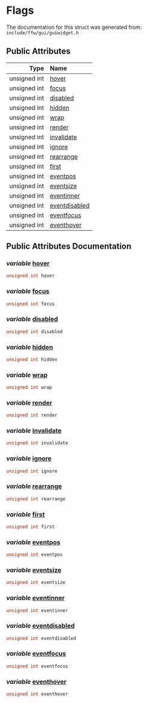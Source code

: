 Flags
===================================


The documentation for this struct was generated from: `include/ffw/gui/guiwidget.h`



## Public Attributes

| Type | Name |
| -------: | :------- |
|  unsigned int | [hover](#380c3101) |
|  unsigned int | [focus](#8d0af0b2) |
|  unsigned int | [disabled](#1351a2a5) |
|  unsigned int | [hidden](#6ea1c3b4) |
|  unsigned int | [wrap](#d5b600f1) |
|  unsigned int | [render](#3a013639) |
|  unsigned int | [invalidate](#99b2ed56) |
|  unsigned int | [ignore](#080fcc91) |
|  unsigned int | [rearrange](#81290d26) |
|  unsigned int | [first](#b7998bdb) |
|  unsigned int | [eventpos](#ee4cd288) |
|  unsigned int | [eventsize](#24019814) |
|  unsigned int | [eventinner](#1648a742) |
|  unsigned int | [eventdisabled](#3e7f2219) |
|  unsigned int | [eventfocus](#b4a69119) |
|  unsigned int | [eventhover](#817fddbb) |


## Public Attributes Documentation

### _variable_ <a id="380c3101" href="#380c3101">hover</a>

```cpp
unsigned int hover
```



### _variable_ <a id="8d0af0b2" href="#8d0af0b2">focus</a>

```cpp
unsigned int focus
```



### _variable_ <a id="1351a2a5" href="#1351a2a5">disabled</a>

```cpp
unsigned int disabled
```



### _variable_ <a id="6ea1c3b4" href="#6ea1c3b4">hidden</a>

```cpp
unsigned int hidden
```



### _variable_ <a id="d5b600f1" href="#d5b600f1">wrap</a>

```cpp
unsigned int wrap
```



### _variable_ <a id="3a013639" href="#3a013639">render</a>

```cpp
unsigned int render
```



### _variable_ <a id="99b2ed56" href="#99b2ed56">invalidate</a>

```cpp
unsigned int invalidate
```



### _variable_ <a id="080fcc91" href="#080fcc91">ignore</a>

```cpp
unsigned int ignore
```



### _variable_ <a id="81290d26" href="#81290d26">rearrange</a>

```cpp
unsigned int rearrange
```



### _variable_ <a id="b7998bdb" href="#b7998bdb">first</a>

```cpp
unsigned int first
```



### _variable_ <a id="ee4cd288" href="#ee4cd288">eventpos</a>

```cpp
unsigned int eventpos
```



### _variable_ <a id="24019814" href="#24019814">eventsize</a>

```cpp
unsigned int eventsize
```



### _variable_ <a id="1648a742" href="#1648a742">eventinner</a>

```cpp
unsigned int eventinner
```



### _variable_ <a id="3e7f2219" href="#3e7f2219">eventdisabled</a>

```cpp
unsigned int eventdisabled
```



### _variable_ <a id="b4a69119" href="#b4a69119">eventfocus</a>

```cpp
unsigned int eventfocus
```



### _variable_ <a id="817fddbb" href="#817fddbb">eventhover</a>

```cpp
unsigned int eventhover
```





